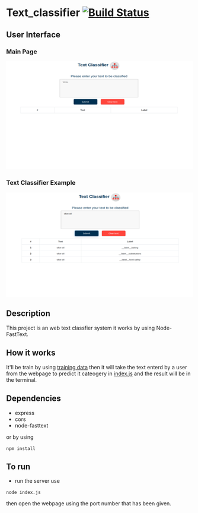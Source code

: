 # Text_classifier [![Build Status](https://app.travis-ci.com/shoqkhalidd/Text_classifier.svg?branch=main)](https://app.travis-ci.com/shoqkhalidd/Text_classifier)

## User Interface

### Main Page
<img src="UI.png">

### Text Classifier Example
<img src="textClassifierExample.png">

## Description

This project is an web text classfier system it works by using Node-FastText.


## How it works
It'll be train by using [training data](train.txt) then it will take the text enterd by a user from the webpage to predict it cateogery in [index.js](index.js) 
and the result will be in the terminal.



## Dependencies 

- express
- cors
- node-fasttext

or by using 
```
npm install
```
## To run 
- run the server 
use 
```
node index.js
```
then open the webpage using the port number that has been given.
